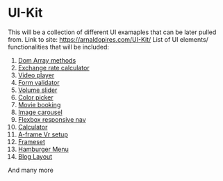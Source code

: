 # UI-Kit
This will be a collection of different UI examaples that can be later pulled from.
Link to site: https://arnaldopires.com/UI-Kit/
List of UI elements/ functionalities that will be included:

1. <a href="https://arnaldopires.com/UI-Kit/ui/array-methods.html">Dom Array methods</a>
2. <a href="https://arnaldopires.com/UI-Kit/ui/exchange-rate-calculator.html">Exchange rate calculator</a>
3. <a href="https://arnaldopires.com/UI-Kit/ui/video-player.html">Video player</a>
4. <a href="https://arnaldopires.com/UI-Kit/ui/form-validator.html">Form validator</a>
5. <a href="https://arnaldopires.com/UI-Kit/ui/volume-slider.html">Volume slider</a>
6. <a href="https://arnaldopires.com/UI-Kit/ui/color-picker.html">Color picker</a>
7. <a href="https://arnaldopires.com/UI-Kit/ui/movie-booking.html">Movie booking</a>
8. <a href="https://arnaldopires.com/UI-Kit/ui/image-carousel.html">Image carousel</a>
9. <a href="https://arnaldopires.com/UI-Kit/ui/flexbox-responsive-nav.html">Flexbox responsive nav</a>
10. <a href="https://arnaldopires.com/UI-Kit/ui/calculator.html">Calculator</a>
11. <a href="https://arnaldopires.com/UI-Kit/ui/vr-setup.html">A-frame Vr setup</a>
12. <a href="https://arnaldopires.com/UI-Kit/ui/frameset.html">Frameset</a>
13. <a href="https://arnaldopires.com/UI-Kit/ui/hamburger-menu.html">Hamburger Menu</a>
14. <a href="https://arnaldopires.com/UI-Kit/ui/blog-layout">Blog Layout</a>

And many more
